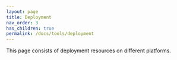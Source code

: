 ```yaml
---
layout: page
title: Deployment
nav_order: 3
has_children: true
permalink: /docs/tools/deployment
---
```



This page consists of deployment resources on different platforms.